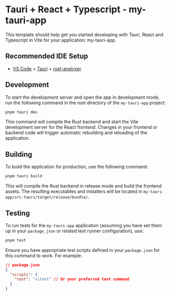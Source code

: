 # Tauri + React + Typescript - my-tauri-app

This template should help get you started developing with Tauri, React and Typescript in Vite for your application: my-tauri-app.

## Recommended IDE Setup

- [VS Code](https://code.visualstudio.com/) + [Tauri](https://marketplace.visualstudio.com/items?itemName=tauri-apps.tauri-vscode) + [rust-analyzer](https://marketplace.visualstudio.com/items?itemName=rust-lang.rust-analyzer)

## Development

To start the development server and open the app in development mode, run the following command in the root directory of the `my-tauri-app` project:

```bash
pnpm tauri dev
```

This command will compile the Rust backend and start the Vite development server for the React frontend. Changes in your frontend or backend code will trigger automatic rebuilding and reloading of the application.

## Building

To build the application for production, use the following command:

```bash
pnpm tauri build
```

This will compile the Rust backend in release mode and build the frontend assets. The resulting executables and installers will be located in `my-tauri-app/src-tauri/target/release/bundle/`.

## Testing

To run tests for the `my-tauri-app` application (assuming you have set them up in your `package.json` or related test runner configuration), use:

```bash
pnpm test
```

Ensure you have appropriate test scripts defined in your `package.json` for this command to work. For example:
```json
// package.json
{
  "scripts": {
    "test": "vitest" // Or your preferred test command
  }
}
```
